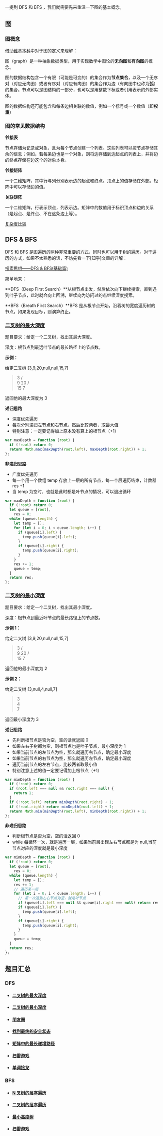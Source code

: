一提到 DFS 和 BFS ，我们就需要先来重温一下图的基本概念。

## 图

### 图概念

借助[维基本科](<https://zh.wikipedia.org/wiki/%E5%9B%BE_(%E6%95%B0%E6%8D%AE%E7%BB%93%E6%9E%84)>)中对于图的定义来理解：

图（graph）是一种抽象数据类型，用于实现数学中图论的**无向图**和**有向图**的概念。

图的数据结构包含一个有限（可能是可变的）的集合作为**节点集合**，以及一个无序对（对应无向图）或者有序对（对应有向图）的集合作为边（有向图中也称为**弧**）的集合。节点可以是图结构的一部分，也可以是用整数下标或者引用表示的外部实体。

图的数据结构还可能包含和每条边相关联的数值，例如一个标号或一个数值（即**权重**）

### 图的常见数据结构

**邻接表**

节点存储为记录或对象，且为每个节点创建一个列表。这些列表可以按节点存储其余的信息；例如，若每条边也是一个对象，则将边存储到边起点的列表上，并将边的终点存储在边这个的对象本身。

**邻接矩阵**

一个二维矩阵，其中行与列分别表示边的起点和终点。顶点上的值存储在外部。矩阵中可以存储边的值。

**关联矩阵**

一个二维矩阵，行表示顶点，列表示边。矩阵中的数值用于标识顶点和边的关系（是起点、是终点、不在这条边上等）。

[复杂度比较](../images//%E5%9B%BE%E7%9A%84%E5%B8%B8%E8%A7%81%E6%95%B0%E6%8D%AE%E7%BB%93%E6%9E%84.png)

## DFS & BFS

DFS 和 BFS 是图遍历的两种非常重要的方式，同时也可以用于树的遍历。对于遍历的方式，如果不太熟悉的话，不妨先看一下[知乎]文章的详解：

[搜索思想——DFS & BFS(基础篇)](https://zhuanlan.zhihu.com/p/24986203)

简单地来：

**DFS（Deep First Search）**从根节点出发，然后依次向下继续搜索，直到遇到叶子节点，此时就会向上回溯，继续向为访问过的点继续深度搜索。

**BFS（Breath First Search）**BFS 是从根节点开始，沿着树的宽度遍历树的节点，如果发现目标，则演算终止。

### [二叉树的最大深度](https://leetcode-cn.com/problems/maximum-depth-of-binary-tree/)

题目要求：给定一个二叉树，找出其最大深度。

深度：根节点到最远叶节点的最长路径上的节点数。

**示例：**

给定二叉树 [3,9,20,null,null,15,7]

> 3
> / \
>  9 20
> / \
>  15 7

返回他的最大深度为 3

**递归思路**

- 深度优先遍历
- 每次分别递归左节点和右节点。然后比较两者，取最大值
- 特别注意：一定要记得加上原本没有算上的根节点（+1）

```js
var maxDepth = function (root) {
  if (!root) return 0;
  return Math.max(maxDepth(root.left), maxDepth(root.right)) + 1;
};
```

**非递归思路**

- 广度优先遍历
- 每一个用一个数组 temp 存放上一层的所有节点，每一个层遍历结束，计数器 res +1
- 当 temp 为空时，也就是此时都是叶节点的情况，可以退出循环

```js
var maxDepth = function (root) {
  if (!root) return 0;
  let queue = [root],
    res = 0;
  while (queue.length) {
    let temp = [];
    for (let i = 0; i < queue.length; i++) {
      if (queue[i].left) {
        temp.push(queue[i].left);
      }
      if (queue[i].right) {
        temp.push(queue[i].right);
      }
    }
    res += 1;
    queue = temp;
  }
  return res;
};
```

### [二叉树的最小深度](https://leetcode-cn.com/problems/minimum-depth-of-binary-tree/)

题目要求：给定一个二叉树，找出其最小深度。

深度：根节点到最近叶节点的最长路径上的节点数。

**示例 1：**

给定二叉树 [3,9,20,null,null,15,7]

> 3
> / \
>  9 20
> / \
>  15 7

返回他的最小深度为 2

**示例 2：**

给定二叉树 [3,null,4,null,7]

> 3
> \
>  4
> \
>  7

返回最小深度为 3

**递归思路**

- 先判断根节点是否为空，空的话就返回 0
- 如果左右子树都为空，则根节点也是叶子节点，最小深度为 1
- 如果当前节点的左节点为空，那么就遍历右节点，确定最小深度
- 如果当前节点的右节点为空，那么就遍历左节点，确定最小深度
- 遍历当前节点的左右节点，比较两者取最小值
- 特别注意上述的值一定要记得加上根节点（+1）

```javascript
var minDepth = function (root) {
  if (!root) return 0;
  if (root.left === null && root.right === null) {
    return 1;
  }
  if (!root.left) return minDepth(root.right) + 1;
  if (!root.right) return minDepth(root.left) + 1;
  return Math.min(minDepth(root.left), minDepth(root.right)) + 1;
};
```

**非递归思路**

- 判断根节点是否为空，空的话返回 0
- while 每循环一次，就是遍历一层，如果当前层出现左右节点都是为 null,当前节点对应的深度就是最小深度

```js
var minDepth = function (root) {
  if (!root) return 0;
  let queue = [root],
    res = 0;
  while (queue.length) {
    let temp = [];
    res += 1;
    // 遍历某一层
    for (let i = 0; i < queue.length; i++) {
      // 第一次遇到左右节点为空，就是叶节点
      if (queue[i].left === null && queue[i].right === null) return res;
      if (queue[i].left) {
        temp.push(queue[i].left);
      }
      if (queue[i].right) {
        temp.push(queue[i].right);
      }
    }
    queue = temp;
  }
  return res;
};
```

## 题目汇总

### DFS

- #### [二叉树的最大深度](https://leetcode-cn.com/problems/maximum-depth-of-binary-tree/)

- #### [二叉树的最小深度](https://leetcode-cn.com/problems/minimum-depth-of-binary-tree/)

- #### [朋友圈](https://leetcode-cn.com/problems/friend-circles/)

- #### [找到最终的安全状态](https://leetcode-cn.com/problems/find-eventual-safe-states/)

- #### [矩阵中的最长递增路径](https://leetcode-cn.com/problems/longest-increasing-path-in-a-matrix/)

- #### [扫雷游戏](https://leetcode-cn.com/problems/minesweeper/)

- #### [单词接龙](https://leetcode-cn.com/problems/word-ladder/)

### BFS

- #### [N 叉树的层序遍历](https://leetcode-cn.com/problems/n-ary-tree-level-order-traversal/)

- #### [二叉树的层序遍历](https://leetcode-cn.com/problems/binary-tree-level-order-traversal/)

- #### [最小高度树](https://leetcode-cn.com/problems/minimum-height-trees/)

- #### [扫雷游戏](https://leetcode-cn.com/problems/minesweeper/)
